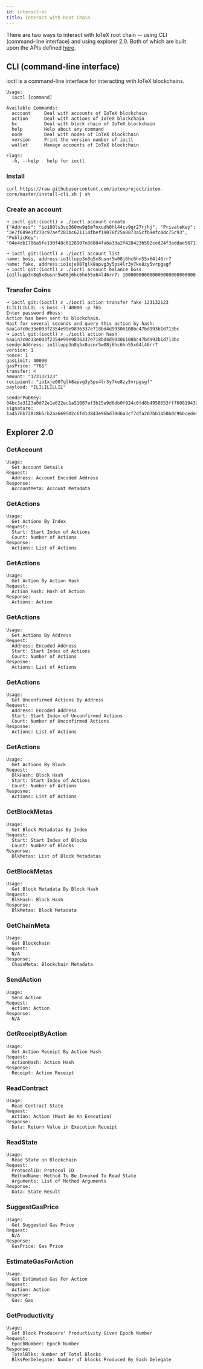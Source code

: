 ```yaml
---
id: interact-bc
title: Interact with Root Chain
---
```

There are two ways to interact with IoTeX root chain -- using CLI (command-line interface) and using
explorer 2.0. Both of which are built upon the APIs defined [here](https://github.com/iotexproject/iotex-core/blob/master/api/api.go).

## CLI (command-line interface)
ioctl is a command-line interface for interacting with IoTeX blockchains.
```
Usage:
  ioctl [command]

Available Commands:
  account     Deal with accounts of IoTeX blockchain
  action      Deal with actions of IoTeX blockchain
  bc          Deal with block chain of IoTeX blockchain
  help        Help about any command
  node        Deal with nodes of IoTeX blockchain
  version     Print the version number of ioctl
  wallet      Manage accounts of IoTeX blockchain

Flags:
  -h, --help   help for ioctl
```

### Install
```
curl https://raw.githubusercontent.com/iotexproject/iotex-core/master/install-cli.sh | sh
```

### Create an account

```
➜ ioctl git:(ioctl) ✗ ./ioctl account create
{"Address": "io180ls3vq360mw9q6m7nxudh0hl44cv9qr27rjhj", "PrivateKey": "3e7f689e1f270c97aef283bc621114fbef19076f25a0873a5cfb94fc4dc75c93", "PublicKey": "04e4db1786a5fe130f48c6128907e86084fa6a33a2f428423b502ced24f3addae56711d025fc28f5a75fd5efb7ce8aea6685b337d07770c3ce08bce4cd03169b83"}
```

```
➜ ioctl git:(ioctl) ✗ ./ioctl account list
name: boss, address:io1llupp3n8q5x8usnr5w08j6hc6hn55x64l46rr7
name: fake, address:io1xje007qlk8apvg3y5ps4lr3y7ke8zy5vrpgsgf
➜ ioctl git:(ioctl) ✗ ./ioctl account balance boss
io1llupp3n8q5x8usnr5w08j6hc6hn55x64l46rr7: 100000000000000000000000000
```

### Transfer Coins
```
➜ ioctl git:(ioctl) ✗ ./ioctl action transfer fake 123132123 ILILILILLIL -s boss -l 40000 -p 765
Enter password #boss:
Action has been sent to blockchain.
Wait for several seconds and query this action by hash:
6aa1a7c0c33e003f2354e99e9836337e718bd4d99306108bc47bd993b1d713bc
➜ ioctl git:(ioctl) ✗ ./ioctl action hash 6aa1a7c0c33e003f2354e99e9836337e718bd4d99306108bc47bd993b1d713bc
senderAddress: io1llupp3n8q5x8usnr5w08j6hc6hn55x64l46rr7
version: 1
nonce: 1
gasLimit: 40000
gasPrice: "765"
transfer: <
amount: "123132123"
recipient: "io1xje007qlk8apvg3y5ps4lr3y7ke8zy5vrpgsgf"
payload: "ILILILILLIL"

senderPubKey: 04bc3a3123a0d72e1e622ec1a51087ef3b15a9d6db0f924c0fd8b4958653ff7608194321d1fd90c0c949b05b6b911d8d7e9aaadbe497e696367c19780a016ce440
signature: 1a4576b728c8b5cb2aa669502c6fd1d843e96bd70d6a3cf7dfa207bb1450b0c96bceded48b4a78a469731eae92d53dbc1ae05dca246983ec3235c844633798d500
```

## Explorer 2.0
### GetAccount
```
Usage:
  Get Account Details
Request:
  Address: Account Encoded Address
Response:
  AccountMeta: Account Metadata
```  

### GetActions
```
Usage:
  Get Actions By Index
Request:
  Start: Start Index of Actions
  Count: Number of Actions
Response:
  Actions: List of Actions
```

### GetActions
```
Usage:
  Get Action By Action Hash
Request:
  Action Hash: Hash of Action
Response:
  Actions: Action
```  

### GetActions
```
Usage:
  Get Actions By Address
Request:
  Address: Encoded Address
  Start: Start Index of Actions
  Count: Number of Actions
Resposne:
  Actions: List of Actions
```

### GetActions
```
Usage:
  Get Unconfirmed Actions By Address
Request:
  Address: Encoded Address
  Start: Start Index of Unconfirmed Actions
  Count: Number of Unconfirmed Actions
Resposne:
  Actions: List of Actions
```

### GetActions
```
Usage:
  Get Actions By Block
Request:
  BlkHash: Block Hash
  Start: Start Index of Actions
  Count: Number of Actions
Resposne:
  Actions: List of Actions
```

### GetBlockMetas
```
Usage:
  Get Block Metadatas By Index
Request:
  Start: Start Index of Blocks
  Count: Number of Blocks
Response:
  BlkMetas: List of Block Metadatas
```  
    
### GetBlockMetas
```
Usage:
  Get Block Metadata By Block Hash
Request:
  BlkHash: Block Hash
Response:
  BlkMetas: Block Metadata
```

### GetChainMeta
```
Usage:
  Get Blockchain
Request:
  N/A
Response:
  ChainMeta: Blockchain Metadata
```

### SendAction
```
Usage:
  Send Action
Request:
  Action: Action
Response:
  N/A
```
### GetReceiptByAction
```
Usage:
  Get Action Receipt By Action Hash
Request:
  ActionHash: Action Hash
Response:
  Receipt: Action Receipt
```

### ReadContract
```
Usage:
  Read Contract State
Request:
  Action: Action (Must Be An Execution)
Response:
  Data: Return Value in Execution Receipt
```

### ReadState
```
Usage:
  Read State on Blockchain
Request:
  ProtocolID: Protocol ID
  MethodName: Method To Be Invoked To Read State
  Arguments: List of Method Arguments
Response:
  Data: State Result
```

### SuggestGasPrice
```
Usage:
  Get Suggested Gas Price
Request:
  N/A
Response:
  GasPrice: Gas Price
```

### EstimateGasForAction
```
Usage:
  Get Estimated Gas For Action
Request:
  Action: Action
Response:
  Gas: Gas
```

### GetProductivity
```
Usage:
  Get Block Producers' Productivity Given Epoch Number
Request:
  EpochNumber: Epoch Number
Response:
  TotalBlks: Number of Total Blocks
  BlksPerDelegate: Number of blocks Produced By Each Delegate
```  
  
  
  
  




   
